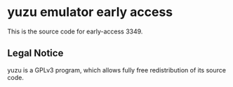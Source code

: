 yuzu emulator early access
=============

This is the source code for early-access 3349.

## Legal Notice

yuzu is a GPLv3 program, which allows fully free redistribution of its source code.